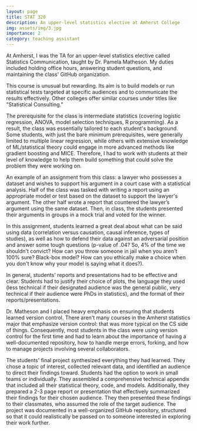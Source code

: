 ```yaml
---
layout: page
title: STAT 320
description: An upper-level statistics elective at Amherst College
img: assets/img/3.jpg
importance: 2
category: teaching assistant
---
```


At Amherst, I was the TA for an upper-level statistics elective called Statistics Communication, taught by Dr. Pamela Matheson. My duties included holding office hours, answering student questions, and maintaining the class' GitHub organization.

This course is unusual but rewarding. Its aim is to build models or run statistical tests targeted at specific audiences and to communicate the results effectively. Other colleges offer similar courses under titles like "Statistical Consulting."

The prerequisite for the class is intermediate statistics (covering logistic regression, ANOVA, model selection techniques, R programming). As a result, the class was essentially tailored to each student's background. Some students, with just the bare minimum prerequisites, were generally limited to multiple linear regression, while others with extensive knowledge of ML/statistical theory could engage in more advanced methods like gradient boosting and MICE. Therefore, I had to work with students at their level of knowledge to help them build something that could solve the problem they were working on.

An example of an assignment from this class: a lawyer who possesses a dataset and wishes to support his argument in a court case with a statistical analysis. Half of the class was tasked with writing a report using an appropriate model or test based on the dataset to support the lawyer's argument. The other half wrote a report that countered the lawyer’s argument using the same dataset. Then, in class, the students presented their arguments in groups in a mock trial and voted for the winner.

In this assignment, students learned a great deal about what can be said using data (correlation versus causation, causal inference, types of studies), as well as how to defend their data against an adversarial position and answer some tough questions (p-value of .04? So, 4% of the time we shouldn't convict? How can you throw someone in jail when you aren't 100% sure? Black-box model? How can you ethically make a choice when you don't know why your model is saying what it does?).

In general, students' reports and presentations had to be effective and clear. Students had to justify their choice of plots, the language they used (less technical if their designated audience was the general public, very technical if their audience were PhDs in statistics), and the format of their reports/presentations.

Dr. Matheson and I placed heavy emphasis on ensuring that students learned version control. There aren't many courses in the Amherst statistics major that emphasize version control: that was more typical on the CS side of things. Consequently, most students in the class were using version control for the first time and had to learn about the importance of having a well-documented repository, how to handle merge errors, forking, and how to manage projects involving several collaborators.

The students' final project synthesized everything they had learned. They chose a topic of interest, collected relevant data, and identified an audience to direct their findings toward. Students had the option to work in small teams or individually. They assembled a comprehensive technical appendix that included all their statistical theory, code, and models. Additionally, they prepared a 2-3 page report or presentation that effectively summarized their findings for their chosen audience. They then presented these findings to their classmates, who assumed the role of the target audience. The project was documented in a well-organized GitHub repository, structured so that it could realistically be passed on to someone interested in exploring their work further.
